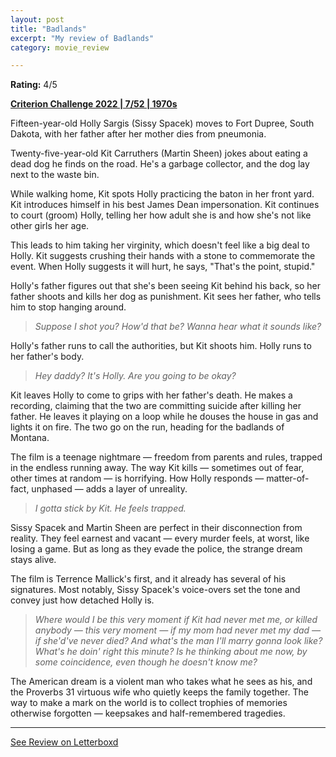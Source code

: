 ```yaml
---
layout: post
title: "Badlands"
excerpt: "My review of Badlands"
category: movie_review

---
```


**Rating:** 4/5

<b><a href="https://boxd.it/q4PJa/detail">Criterion Challenge 2022 | 7/52 | 1970s</a></b>

Fifteen-year-old Holly Sargis (Sissy Spacek) moves to Fort Dupree, South Dakota, with her father after her mother dies from pneumonia.

Twenty-five-year-old Kit Carruthers (Martin Sheen) jokes about eating a dead dog he finds on the road. He's a garbage collector, and the dog lay next to the waste bin.

While walking home, Kit spots Holly practicing the baton in her front yard. Kit introduces himself in his best James Dean impersonation. Kit continues to court (groom) Holly, telling her how adult she is and how she's not like other girls her age.

This leads to him taking her virginity, which doesn't feel like a big deal to Holly. Kit suggests crushing their hands with a stone to commemorate the event. When Holly suggests it will hurt, he says, "That's the point, stupid."

Holly's father figures out that she's been seeing Kit behind his back, so her father shoots and kills her dog as punishment. Kit sees her father, who tells him to stop hanging around. 

<blockquote><i>Suppose I shot you? How'd that be? Wanna hear what it sounds like?</i></blockquote>

Holly's father runs to call the authorities, but Kit shoots him. Holly runs to her father's body.

<blockquote><i>Hey daddy? It's Holly. Are you going to be okay?</i></blockquote>

Kit leaves Holly to come to grips with her father's death. He makes a recording, claiming that the two are committing suicide after killing her father. He leaves it playing on a loop while he douses the house in gas and lights it on fire. The two go on the run, heading for the badlands of Montana.

The film is a teenage nightmare — freedom from parents and rules, trapped in the endless running away. The way Kit kills — sometimes out of fear, other times at random — is horrifying. How Holly responds — matter-of-fact, unphased — adds a layer of unreality.

<blockquote><i>I gotta stick by Kit. He feels trapped.</i></blockquote>

Sissy Spacek and Martin Sheen are perfect in their disconnection from reality. They feel earnest and vacant — every murder feels, at worst, like losing a game. But as long as they evade the police, the strange dream stays alive.

The film is Terrence Mallick's first, and it already has several of his signatures. Most notably, Sissy Spacek's voice-overs set the tone and convey just how detached Holly is.

<blockquote><i>Where would I be this very moment if Kit had never met me, or killed anybody — this very moment — if my mom had never met my dad — if she'd've never died? And what's the man I'll marry gonna look like? What's he doin' right this minute? Is he thinking about me now, by some coincidence, even though he doesn't know me?</i></blockquote>

The American dream is a violent man who takes what he sees as his, and the Proverbs 31 virtuous wife who quietly keeps the family together. The way to make a mark on the world is to collect trophies of memories otherwise forgotten — keepsakes and half-remembered tragedies.

<hr>

[See Review on Letterboxd](https://boxd.it/6qppd7)

